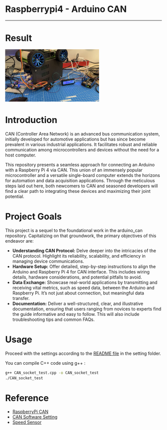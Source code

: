 # **Raspberrypi4 - Arduino CAN**

---

# Result

<img src="../images/raspberrypican.png" alt="Alt text" width="60%" height="60%"/>

# Introduction
CAN (Controller Area Network) is an advanced bus communication system, initially developed for automotive applications but has since become prevalent in various industrial applications. It facilitates robust and reliable communication among microcontrollers and devices without the need for a host computer.

This repository presents a seamless approach for connecting an Arduino with a Raspberry Pi 4 via CAN. This union of an immensely popular microcontroller and a versatile single-board computer extends the horizons for automation and data acquisition applications. Through the meticulous steps laid out here, both newcomers to CAN and seasoned developers will find a clear path to integrating these devices and maximizing their joint potential. 

# Project Goals
This project is a sequel to the foundational work in the arduino_can repository. Capitalizing on that groundwork, the primary objectives of this endeavor are:  

* **Understanding CAN Protocol:** Delve deeper into the intricacies of the CAN protocol. Highlight its reliability, scalability, and efficiency in managing device communications.
* **Hardware Setup:** Offer detailed, step-by-step instructions to align the Arduino and Raspberry Pi 4 for CAN interface. This includes wiring details, hardware considerations, and potential pitfalls to avoid.
* **Data Exchange:** Showcase real-world applications by transmitting and receiving vital metrics, such as speed data, between the Arduino and Raspberry Pi. It’s not just about connection, but meaningful data transfer.
* **Documentation:** Deliver a well-structured, clear, and illustrative documentation, ensuring that users ranging from novices to experts find the guide informative and easy to follow. This will also include troubleshooting tips and common FAQs.

# Usage

Proceed with the settings according to the [README file](./setting/) in the setting folder.

You can compile C++ code using g++ :
```bash
g++ CAN_socket_test.cpp -o CAN_socket_test
./CAN_socket_test
```

# Reference

- [RaspberryPi CAN](https://forums.raspberrypi.com/viewtopic.php?t=296117)
- [CAN Software Setting](https://www.waveshare.com/wiki/2-CH_CAN_HAT)
- [Speed Sensor](https://srituhobby.com/ir-infrared-speed-sensor-with-arduino-how-does-work-ir-speed-sensor/)
